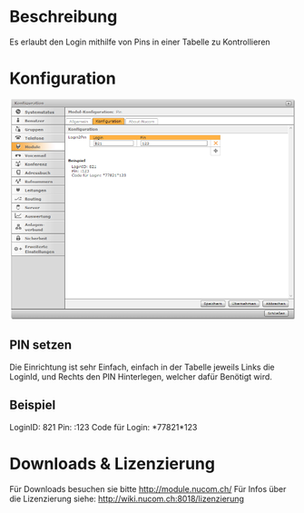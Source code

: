 <!-- TITLE: Pin Log In -->
# Beschreibung
Es erlaubt den Login mithilfe von Pins in einer Tabelle zu Kontrollieren
# Konfiguration
![1](/uploads/ping-log-in/1.png "1")
## PIN setzen
Die Einrichtung ist sehr Einfach, einfach in der Tabelle jeweils Links die LoginId, und Rechts den PIN Hinterlegen, welcher dafür Benötigt wird.

## Beispiel
LoginID: 821
Pin: :123
Code für Login: \*77821*123 

# Downloads & Lizenzierung
Für Downloads besuchen sie bitte http://module.nucom.ch/
Für Infos über die Lizenzierung siehe: http://wiki.nucom.ch:8018/lizenzierung
